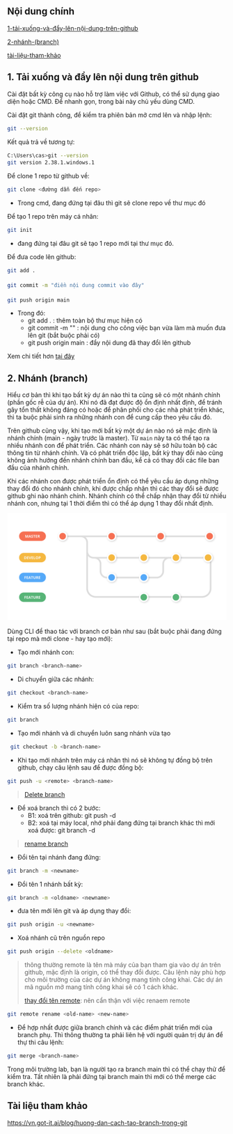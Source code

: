 ## <a name="" >Nội dung chính</a>

[1-tải-xuống-và-đẩy-lên-nội-dung-trên-github](#1)

[2-nhánh-(branch)](#2)

[tài-liệu-tham-khảo](#3)

## <a name="1" >1. Tải xuống và đẩy lên nội dung trên github</a>

Cài đặt bất kỳ công cụ nào hỗ trợ làm việc với Github, có thể sử dụng giao diện hoặc CMD. Để nhanh gọn, trong bài này chủ yếu dùng CMD.

Cài đặt git thành công, để kiểm tra phiên bản mở cmd lên và nhập lệnh:

```sh
git --version
```

Kết quả trả về tương tự:

```sh
C:\Users\cas>git --version
git version 2.38.1.windows.1
```


Để clone 1 repo từ github về:

```sh
git clone <đường dẫn đến repo>
```

- Trong cmd, đang đứng tại đâu thì git sẽ clone repo về thư mục đó

Để tạo 1 repo trên máy cá nhân:

```sh
git init
```

- đang đứng tại đâu git sẽ tạo 1 repo mới tại thư mục đó.

Để đưa code lên github:

```sh
git add .

git commit -m "điền nội dung commit vào đây"

git push origin main
```

- Trong đó:
  - git add . : thêm toàn bộ thư mục hiện có
  - git commit -m "" : nội dung cho công việc bạn vừa làm mà muốn đưa lên git (bắt buộc phải có)
  - git push origin main : đẩy nội dung đã thay đổi lên github


Xem chi tiết hơn [tại đây](https://vn.got-it.ai/blog/huong-dan-chi-tiet-cach-push-code-len-git)

## <a name="2" >2. Nhánh (branch)</a>

Hiểu cơ bản thì khi tạo bất kỳ dự án nào thì ta cũng sẽ có một nhánh chính (phần gốc rễ của dự án). Khi nó đã đạt được độ ổn định nhất định, để tránh gây tổn thất không đáng có hoặc để phân phối cho các nhà phát triển khác, thì ta buộc phải sinh ra những nhánh con để cung cấp theo yêu cầu đó.

Trên github cũng vậy, khi tạo mới bất kỳ một dự án nào nó sẽ mặc định là nhánh chính (main - ngày trước là master). Từ `main` này ta có thể tạo ra nhiều nhánh con để phát triển. Các nhánh con này sẽ sở hữu toàn bộ các thông tin từ nhánh chính. Và có phát triển độc lập, bất kỳ thay đổi nào cũng không ảnh hưởng đến nhánh chính ban đầu, kể cả có thay đổi các file ban đầu của nhánh chính.

Khi các nhánh con được phát triển ổn định có thể yêu cầu áp dụng những thay đổi đó cho nhánh chính, khi được chấp nhận thì các thay đổi sẽ được github ghi nào nhánh chính. Nhánh chính có thể chấp nhận thay đổi từ nhiều nhánh con, nhưng tại 1 thời điểm thì có thể áp dụng 1 thay đổi nhất định.
<p align="center">
 <img src="Images/tao-branch-trong-git-1.png" width="750">
</p>
Dùng CLI để thao tác với branch cơ bản như sau (bắt buộc phải đang đứng tại repo mà mới clone - hay tạo mới):

- Tạo mới nhánh con:

```sh
git branch <branch-name>
```

- Di chuyển giữa các nhánh:

```sh
git checkout <branch-name>
```

- Kiểm tra số lượng nhánh hiện có của repo:

```sh
git branch
```

- Tạo mới nhánh và di chuyển luôn sang nhánh vừa tạo

```sh
 git checkout -b <branch-name>
```

- Khi tạo mới nhánh trên máy cá nhân thì nó sẽ không tự đồng bộ trên github, chạy câu lệnh sau để được đồng bộ:

```sh
git push -u <remote> <branch-name>
```

>[Delete branch](https://stackoverflow.com/questions/2003505/how-do-i-delete-a-git-branch-locally-and-remotely)

- Để xoá branch thì có 2 bước:
  - B1: xoá trên github: git push -d <remote> <branch-name>
  - B2: xoá tại máy local, nhớ phải đang đứng tại branch khác thì mới xoá được: git branch -d <branch-name>

>[rename branch](https://stackoverflow.com/questions/6591213/how-do-i-rename-a-local-git-branch?rq=1)

- Đổi tên tại nhánh đang đứng:

```sh
git branch -m <newname>
```

- Đổi tên 1 nhánh bất kỳ:

```sh
git branch -m <oldname> <newname>
```

- đưa tên mới lên git và áp dụng thay đổi:

```sh
git push origin -u <newname>
```

- Xoá nhánh cũ trên nguồn repo

```sh
git push origin --delete <oldname>
```

>thông thường remote là tên mà máy của bạn tham gia vào dự án trên github, mặc định là origin, có thể thay đổi được. Câu lệnh này phù hợp cho môi trường của các dự án không mang tính công khai. Các dự án mã nguồn mở mang tính công khai sẽ có 1 cách khác.
>
>[thay đổi tên remote](https://stackoverflow.com/questions/33840617/how-do-i-rename-a-git-remote):
nên cẩn thận với việc renaem remote

```sh
git remote rename <old-name> <new-name>
```

- Để hợp nhất được giữa branch chính và các điểm phát triển mới của branch phụ. Thì thông thường ta phải liên hệ với người quản trị dự án để thự thi câu lệnh:

```sh
git merge <branch-name>
```

Trong môi trường lab, bạn là người tạo ra branch main thì có thể chạy thử để kiểm tra. Tất nhiên là phải đứng tại branch main thì mới có thể merge các branch khác.

## <a name="3" >Tài liệu tham khảo</a>

<https://vn.got-it.ai/blog/huong-dan-cach-tao-branch-trong-git>
